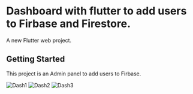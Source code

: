 # Dashboard with flutter to add users to Firbase and Firestore.

A new Flutter web project.

## Getting Started

This project is an Admin panel to add users to Firbase.

![Dash1](https://user-images.githubusercontent.com/55225729/188482012-b3fded11-d930-401d-b2b6-b7213ee269c0.png)
![Dash2](https://user-images.githubusercontent.com/55225729/188482015-a72ed9c8-3ca2-4229-985d-5d08bf687029.png)
![Dash3](https://user-images.githubusercontent.com/55225729/188482018-2d1af5dd-d6a4-4bcb-8a19-81f032cddfa0.png)
